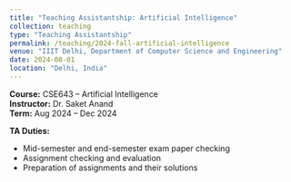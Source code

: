 ```yaml
---
title: "Teaching Assistantship: Artificial Intelligence"
collection: teaching
type: "Teaching Assistantship"
permalink: /teaching/2024-fall-artificial-intelligence
venue: "IIIT Delhi, Department of Computer Science and Engineering"
date: 2024-08-01
location: "Delhi, India"
---
```


**Course:** CSE643 – Artificial Intelligence  
**Instructor:** Dr. Saket Anand  
**Term:** Aug 2024 – Dec 2024  

**TA Duties:**  
- Mid-semester and end-semester exam paper checking  
- Assignment checking and evaluation  
- Preparation of assignments and their solutions  
